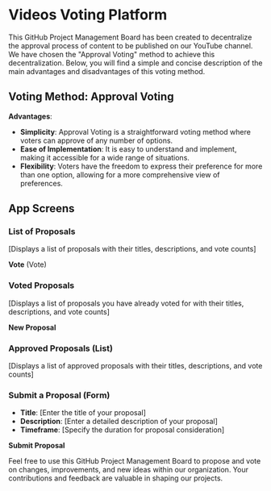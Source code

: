# Videos Voting Platform 

This GitHub Project Management Board has been created to decentralize the approval process of content to be published on our YouTube channel. We have chosen the "Approval Voting" method to achieve this decentralization. Below, you will find a simple and concise description of the main advantages and disadvantages of this voting method.

## Voting Method: Approval Voting

**Advantages**:

- **Simplicity**: Approval Voting is a straightforward voting method where voters can approve of any number of options.
- **Ease of Implementation**: It is easy to understand and implement, making it accessible for a wide range of situations.
- **Flexibility**: Voters have the freedom to express their preference for more than one option, allowing for a more comprehensive view of preferences.

## App Screens

### List of Proposals

[Displays a list of proposals with their titles, descriptions, and vote counts]

**Vote** (Vote)

### Voted Proposals

[Displays a list of proposals you have already voted for with their titles, descriptions, and vote counts]

**New Proposal**

### Approved Proposals (List)

[Displays a list of approved proposals with their titles, descriptions, and vote counts]

### Submit a Proposal (Form)

- **Title**: [Enter the title of your proposal]
- **Description**: [Enter a detailed description of your proposal]
- **Timeframe**: [Specify the duration for proposal consideration]

**Submit Proposal**

Feel free to use this GitHub Project Management Board to propose and vote on changes, improvements, and new ideas within our organization. Your contributions and feedback are valuable in shaping our projects.
